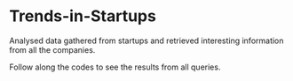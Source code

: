 # Trends-in-Startups

Analysed data gathered from startups and retrieved interesting information from all the companies.

Follow along the codes to see the results from all queries.
